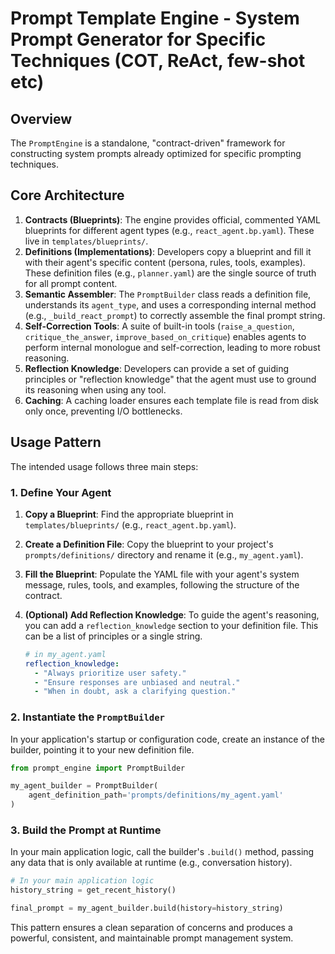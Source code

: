 # Prompt Template Engine - System Prompt Generator for Specific Techniques (COT, ReAct, few-shot etc)

## Overview

The `PromptEngine` is a standalone, "contract-driven" framework for constructing system prompts already optimized for specific prompting techniques.

## Core Architecture

1.  **Contracts (Blueprints)**: The engine provides official, commented YAML blueprints for different agent types (e.g., `react_agent.bp.yaml`). These live in `templates/blueprints/`.
2.  **Definitions (Implementations)**: Developers copy a blueprint and fill it with their agent's specific content (persona, rules, tools, examples). These definition files (e.g., `planner.yaml`) are the single source of truth for all prompt content.
3.  **Semantic Assembler**: The `PromptBuilder` class reads a definition file, understands its `agent_type`, and uses a corresponding internal method (e.g., `_build_react_prompt`) to correctly assemble the final prompt string.
4.  **Self-Correction Tools**: A suite of built-in tools (`raise_a_question`, `critique_the_answer`, `improve_based_on_critique`) enables agents to perform internal monologue and self-correction, leading to more robust reasoning.
5.  **Reflection Knowledge**: Developers can provide a set of guiding principles or "reflection knowledge" that the agent must use to ground its reasoning when using any tool.
6.  **Caching**: A caching loader ensures each template file is read from disk only once, preventing I/O bottlenecks.

## Usage Pattern

The intended usage follows three main steps:

### 1. Define Your Agent

1.  **Copy a Blueprint**: Find the appropriate blueprint in `templates/blueprints/` (e.g., `react_agent.bp.yaml`).
2.  **Create a Definition File**: Copy the blueprint to your project's `prompts/definitions/` directory and rename it (e.g., `my_agent.yaml`).
3.  **Fill the Blueprint**: Populate the YAML file with your agent's system message, rules, tools, and examples, following the structure of the contract.
4.  **(Optional) Add Reflection Knowledge**: To guide the agent's reasoning, you can add a `reflection_knowledge` section to your definition file. This can be a list of principles or a single string.

    ```yaml
    # in my_agent.yaml
    reflection_knowledge:
      - "Always prioritize user safety."
      - "Ensure responses are unbiased and neutral."
      - "When in doubt, ask a clarifying question."
    ```

### 2. Instantiate the `PromptBuilder`

In your application's startup or configuration code, create an instance of the builder, pointing it to your new definition file.

```python
from prompt_engine import PromptBuilder

my_agent_builder = PromptBuilder(
    agent_definition_path='prompts/definitions/my_agent.yaml'
)
```

### 3. Build the Prompt at Runtime

In your main application logic, call the builder's `.build()` method, passing any data that is only available at runtime (e.g., conversation history).

```python
# In your main application logic
history_string = get_recent_history()

final_prompt = my_agent_builder.build(history=history_string)
```

This pattern ensures a clean separation of concerns and produces a powerful, consistent, and maintainable prompt management system.
